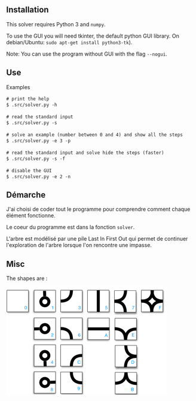 ## Installation

This solver requires Python 3 and `numpy`.

To use the GUI you will need tkinter, the default python GUI library. On debian/Ubuntu: `sudo apt-get install python3-tk`).

Note: You can use the program without GUI with the flag `--nogui`.

## Use

Examples

```
# print the help
$ .src/solver.py -h

# read the standard input
$ .src/solver.py -s

# solve an example (number between 0 and 4) and show all the steps
$ .src/solver.py -e 3 -p

# read the standard input and solve hide the steps (faster)
$ .src/solver.py -s -f

# disable the GUI
$ .src/solver.py -e 2 -n
```

## Démarche

J'ai choisi de coder tout le programme pour comprendre comment chaque élément fonctionne.

Le coeur du programme est dans la fonction `solver`.

L'arbre est modélisé par une pile Last In First Out qui permet de continuer l'exploration de l'arbre lorsque l'on rencontre
une impasse.

## Misc

The shapes are :

![shapes](tuiles.svg)



